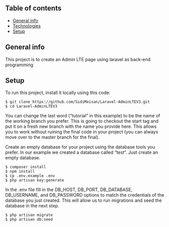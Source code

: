 ## Table of contents
* [General info](#general-info)
* [Technologies](#technologies)
* [Setup](#setup)

## General info
This project is to create an Admin LTE page using laravel as back-end programming
	
## Setup
To run this project, install it locally using this code:

```
$ git clone https://github.com/SidiMeisan/Laravel-AdminLTEV3.git
$ cd Laravel-AdminLTEV3
```
You can change the last word (“tutorial” in this example) to be the name of the working branch you prefer. This is going to checkout the start tag and put it on a fresh new branch with the name you provide here. This allows you to work without ruining the final code in your project (you can always move over to the master branch for the final).

Create an empty database for your project using the database tools you prefer. In our example we created a database called “test”. Just create an empty database.
```
$ composer install
$ npm install
$ cp .env.example .env
$ php artisan key:generate
```
In the .env file fill in the DB_HOST, DB_PORT, DB_DATABASE, DB_USERNAME, and DB_PASSWORD options to match the credentials of the database you just created. This will allow us to run migrations and seed the database in the next step.
```
$ php artisan migrate
$ php artisan db:seed
```